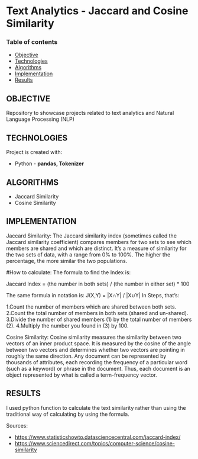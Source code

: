 # Text Analytics - Jaccard and Cosine Similarity

### Table of contents
* [Objective](#objective)
* [Technologies](#technologies)
* [Algorithms](#algorithms)
* [Implementation](#implementation)
* [Results](#results)

## OBJECTIVE
Repository to showcase projects related to text analytics and Natural Language Processing (NLP)

## TECHNOLOGIES
Project is created with:

* Python - **pandas, Tokenizer**

## ALGORITHMS
* Jaccard Similarity
* Cosine Similarity

## IMPLEMENTATION
Jaccard Similarity:
The Jaccard similarity index (sometimes called the Jaccard similarity coefficient) compares members for two sets to see which members are shared and which are distinct. It’s a measure of similarity for the two sets of data, with a range from 0% to 100%. The higher the percentage, the more similar the two populations. 

#How to calculate:
The formula to find the Index is:

Jaccard Index = (the number in both sets) / (the number in either set) * 100

The same formula in notation is:
J(X,Y) = |X∩Y| / |X∪Y|
In Steps, that’s:

1.Count the number of members which are shared between both sets.
2.Count the total number of members in both sets (shared and un-shared).
3.Divide the number of shared members (1) by the total number of members (2).
4.Multiply the number you found in (3) by 100.

Cosine Similarity:
Cosine similarity measures the similarity between two vectors of an inner product space. It is measured by the cosine of the angle between two vectors and determines whether two vectors are pointing in roughly the same direction. Any document can be represented by thousands of attributes, each recording the frequency of a particular word (such as a keyword) or phrase in the document. Thus, each document is an object represented by what is called a term-frequency vector.

## RESULTS
I used python function to calculate the text similarity rather than using the traditional way of calculating by using the formula.


Sources:
* https://www.statisticshowto.datasciencecentral.com/jaccard-index/ 
* https://www.sciencedirect.com/topics/computer-science/cosine-similarity
